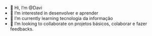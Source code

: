 - 👋 Hi, I’m @Davi
- 👀 I’m interested in desenvolver e aprender
- 🌱 I’m currently learning tecnologia da informação 
- 💞️ I’m looking to collaborate on projetos básicos, colaborar e fazer feedbacks.

<!---
Davi2910/Davi2910 is a ✨ special ✨ repository because its `README.md` (this file) appears on your GitHub profile.
You can click the Preview link to take a look at your changes.
--->
